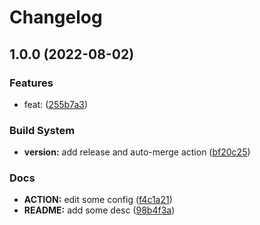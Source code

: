 # Changelog

## 1.0.0 (2022-08-02)


### Features

* feat:  ([255b7a3](https://github.com/gofromzero/imgtools/commit/255b7a30277a03e35d9e90172f8b9697cf3b3c0c))


### Build System

* **version:** add release and auto-merge action ([bf20c25](https://github.com/gofromzero/imgtools/commit/bf20c25998eeba87f8f02a958186e9777763df61))


### Docs

* **ACTION:** edit some config ([f4c1a21](https://github.com/gofromzero/imgtools/commit/f4c1a2171ed3cefa3a1417726dd866eb4e746fef))
* **README:** add some desc ([98b4f3a](https://github.com/gofromzero/imgtools/commit/98b4f3a35bdd62358c909f7e69e58771c45204c2))
